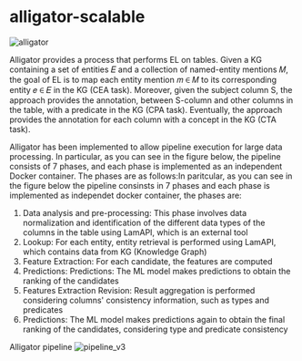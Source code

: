 # alligator-scalable
![alligator](https://github.com/roby-avo/alligator-scalable/assets/64791054/51c2c78b-4719-45c6-acb5-7d0a165a1160)

Alligator provides a process that performs EL on tables. Given a KG containing a set of entities 𝐸 and a collection of named-entity mentions 𝑀, the goal of EL is to map each entity mention 𝑚 ∈ 𝑀 to its corresponding entity 𝑒 ∈ 𝐸 in the KG (CEA task). Moreover, given the subject column S, the approach provides the annotation, between S-column and other columns in the table, with a predicate in the KG (CPA task). Eventually, the approach provides the annotation for each column with a concept in the KG (CTA task). 

Alligator has been implemented to allow pipeline execution for large data processing. In particular, as you can see in the figure below, the pipeline consists of 7 phases, and each phase is implemented as an independent Docker container. The phases are as follows:In paritcular, as you can see in the figure below the pipeline consinsts in 7 phases and each phase is implemented as independet docker container, the phases are:
1) Data analysis and pre-processing: This phase involves data normalization and identification of the different data types of the columns in the table using LamAPI, which is an external tool
2) Lookup: For each entity, entity retrieval is performed using LamAPI, which contains data from KG (Knowledge Graph)
3) Feature Extraction: For each candidate, the features are computed
4) Predictions: Predictions: The ML model makes predictions to obtain the ranking of the candidates
5) Features Extraction Revision: Result aggregation is performed considering columns' consistency information, such as types and predicates
6) Predictions: The ML model makes predictions again to obtain the final ranking of the candidates, considering type and predicate consistency


Alligator pipeline
![pipeline_v3](https://github.com/roby-avo/selbat-scalable/assets/64791054/f322339b-6caa-4d7a-a710-681f2409c04b)
